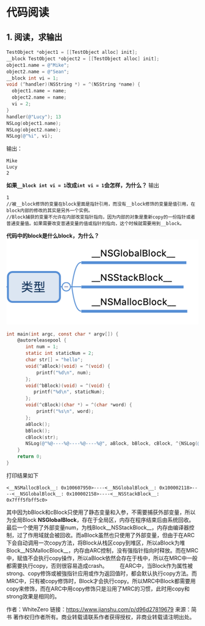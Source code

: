 # 代码阅读
## 1. **阅读，求输出**
```objective-c
TestObject *object1 = [[TestObject alloc] init];
__block TestObject *object2 = [[TestObject alloc] init];
object1.name = @"Mike";
object2.name = @"Sean";
__block int vi = 1;
void (^handler)(NSString *) = ^(NSString *name) {
  object1.name = name;
  object2.name = name;
  vi = 2;
}
handler(@"Lucy"); 13
NSLog(object1.name);
NSLog(object2.name);
NSLog(@"%i", vi);
```
输出：
```
Mike
Lucy
2
```
**如果`__block int vi = 1`改成`int vi = 1`会怎样，为什么？**
输出
```
1
//被__block修饰的变量在block里面是指针引用，而没有__block修饰的变量是值引用，在block内部的修改的其实是另外一个实例。
//Block捕获的变量不允许在内部改变指针指向，因为内部的对象是重新copy的一份指针或者普通变量值。如果需要改变普通变量的值或指针的指向，这个时候就需要用到__block。
```
**代码中的block是什么block，为什么？**
![avatar](/resource/block_catagory.png)
```objective-c
int main(int argc, const char * argv[]) {
    @autoreleasepool {
       int num = 1;
       static int staticNum = 2;
       char str[] = "hello";
       void(^aBlock)(void) = ^(void) {
           printf("%d\n", num);
       };
       void(^bBlock)(void) = ^(void) {
          printf("%d\n", staticNum);
       };
       void(^cBlock)(char *) = ^(char *word) {
           printf("%s\n", word);
       };
       aBlock();
       bBlock();
       cBlock(str);
       NSLog(@"%@----%@----%@----%@", aBlock, bBlock, cBlock, ^{NSLog(@"%d", num);});
    }
    return 0;
}
```
打印结果如下
```
<__NSMallocBlock__: 0x100607950>----<__NSGlobalBlock__: 0x100002118>--
--<__NSGlobalBlock__: 0x100002158>----<__NSStackBlock__: 0x7fff5fbff5c0>
```
其中因为bBlock和cBlock只使用了静态变量和入参，不需要捕获外部变量，所以为全局Block __NSGlobalBlock__，存在于全局区，内存在程序结束后由系统回收。最后一个使用了外部变量num，为栈Block__NSStackBlock__，内存由编译器控制，过了作用域就会被回收。而aBlock虽然也只使用了外部变量，但由于在ARC下会自动调用一次copy方法，将Block从栈区copy到堆区，所以aBlock为堆Block__NSMallocBlock__，内存由ARC控制，没有强指针指向时释放。而在MRC中，赋值不会执行copy操作，所以aBlock依然会存在于栈中，所以在MRC中一般都需要执行copy，否则很容易造成crash。
  在ARC中，当Block作为属性被strong、copy修饰或被強指针应用或作为返回值时，都会默认执行copy方法。而MRC中，只有被copy修饰时，Block才会执行copy。所以MRC中Block都需要用copy来修饰，而在ARC中用copy修饰只是沿用了MRC的习惯，此时用copy和strong效果是相同的。

作者：WhiteZero
链接：https://www.jianshu.com/p/d96d27819679
来源：简书
著作权归作者所有。商业转载请联系作者获得授权，非商业转载请注明出处。
